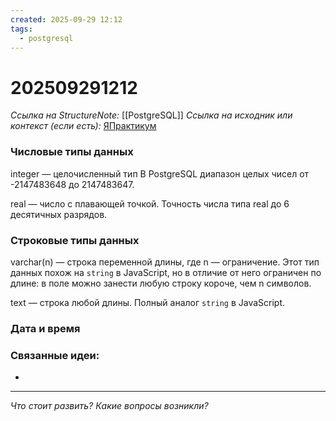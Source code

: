 ```yaml
---
created: 2025-09-29 12:12
tags:
  - postgresql
---
```

# 202509291212
*Ссылка на StructureNote:* [[PostgreSQL]]
*Ссылка на исходник или контекст (если есть):* [ЯПрактикум](https://practicum.yandex.ru/trainer/backend-nodejs/lesson/fa900913-a56e-460d-a475-ecbb185774a1/task/dc710f5d-a57d-456f-a308-b8a069f1ea0c/)

### Числовые типы данных
integer — целочисленный тип В PostgreSQL диапазон целых чисел от -2147483648 до 2147483647.

real — число с плавающей точкой. Точность числа типа real до 6 десятичных разрядов.
### Строковые типы данных
varchar(n) — строка переменной длины, где n — ограничение. Этот тип данных похож на `string` в JavaScript, но в отличие от него ограничен по длине: в поле можно занести любую строку короче, чем n символов.

text — строка любой длины. Полный аналог `string` в JavaScript.
### Дата и время

### Связанные идеи:
* 
---

*Что стоит развить? Какие вопросы возникли?*